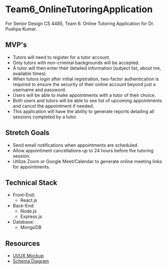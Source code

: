 # Team6_OnlineTutoringApplication
For Senior Design CS 4485, Team 6. Online Tutoring Application for Dr. Pushpa Kumar.

## MVP's
- Tutors will need to register for a tutor account. 
- Only tutors with non-criminal backgrounds will be accepted. 
- A tutor will then enter their detailed information (subject list, about me, available times).
- When tutors login after initial registration, two-factor authentication is required to ensure the security of their online account beyond just a username and password.
- Users will be able to make appointments with a tutor of their choice. 
- Both users and tutors will be able to see list of upcoming appointments and cancel the appointment if needed.
- This application will have the ability to generate reports detailing all sessions
completed by a tutor.

## Stretch Goals
- Send email notifications when appointments are scheduled.
- Allow appointment cancellations up to 24 hours before the tutoring session.
- Utilize Zoom or Google Meet/Calendar to generate online meeting links for appointments.

## Technical Stack
- Front-End:
    - React.js
- Back-End:
    - Node.js
    - Express.js
- Database:
    - MongoDB
    
## Resources
- [UI/UX Mockup](https://www.figma.com/file/LftHBA4pGk8TqTux1TDD9n/Online-Tutoring-Application---Dr.-Pushpa-Kumar?type=design&node-id=0%3A1&mode=design&t=Umk380dUknkaGuJG-1)
- [Schema Diagram](https://lucid.app/lucidchart/9e6fd837-1471-4644-8fed-4b04b79b4ddf/edit?view_items=bHOs79Dugzk4&invitationId=inv_4ee7ee8c-fd97-4831-99c9-30e2a70ef606)


